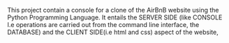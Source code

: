 This project contain a console for a clone of the AirBnB website using the Python Programming Language. It entails the SERVER SIDE (like  CONSOLE I.e operations are carried out from the command line interface, the DATABASE) and the CLIENT  SIDE(i.e html and css)  aspect of the website,
